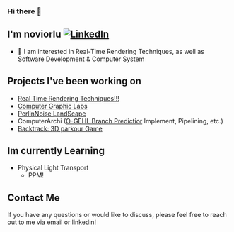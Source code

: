 ### Hi there 👋

## I'm noviorlu [![LinkedIn](https://img.shields.io/badge/LinkedIn-Profile-blue)](https://www.linkedin.com/in/yang-chen-noviorlu/)
- 🔭 I am interested in Real-Time Rendering Techniques, as well as Software Development & Computer System
##  Projects I've been working on
- [Real Time Rendering Techniques!!!](https://github.com/noviorlu/RealTimeRendering)
- [Computer Graphic Labs](https://github.com/noviorlu/Computer_Graphic_Labs)
- [PerlinNoise LandScape](https://github.com/noviorlu/PerlinNoise_LandScape)
- ComputerArchi ([O-GEHL Branch Predictior](https://ieeexplore.ieee.org/document/1431573) Implement, Pipelining, etc.)
- [Backtrack: 3D parkour Game](https://github.com/FinalProject-Team1-Backtrack/mainProject)
##  Im currently Learning
- Physical Light Transport
  - PPM!
## Contact Me
If you have any questions or would like to discuss, please feel free to reach out to me via email or linkedin!

<!--
**noviorlu/noviorlu** is a ✨ _special_ ✨ repository because its `README.md` (this file) appears on your GitHub profile.

Here are some ideas to get you started:

- 🔭 I’m currently working on ...
- 🌱 I’m currently learning ...
- 👯 I’m looking to collaborate on ...
- 🤔 I’m looking for help with ...
- 💬 Ask me about ...
- 📫 How to reach me: ...
- 😄 Pronouns: ...
- ⚡ Fun fact: ...
-->
